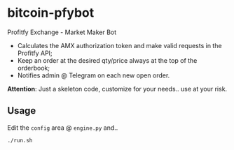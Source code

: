 # bitcoin-pfybot
Profitfy Exchange - Market Maker Bot

- Calculates the AMX authorization token and make valid requests in the Profitfy API;
- Keep an order at the desired qty/price always at the top of the orderbook;
- Notifies admin @ Telegram on each new open order.

**Attention**: Just a skeleton code, customize for your needs.. use at your risk.

## Usage
Edit the `config` area @ `engine.py` and..
```
./run.sh
```
